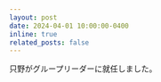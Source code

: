 ```yaml
---
layout: post
date: 2024-04-01 10:00:00-0400
inline: true
related_posts: false
---
```


只野がグループリーダーに就任しました。
